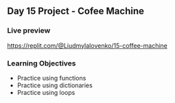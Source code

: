 ## Day 15 Project - Cofee Machine

### Live preview
https://replit.com/@LiudmylaIovenko/15-coffee-machine

### Learning Objectives
* Practice using functions
* Practice using dictionaries
* Practice using loops
